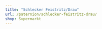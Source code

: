 ```yaml
---
title: "Schlecker Feistritz/Drau"
url: /paternion/schlecker-feistritz-drau/
shop: Supermarkt
---
```


